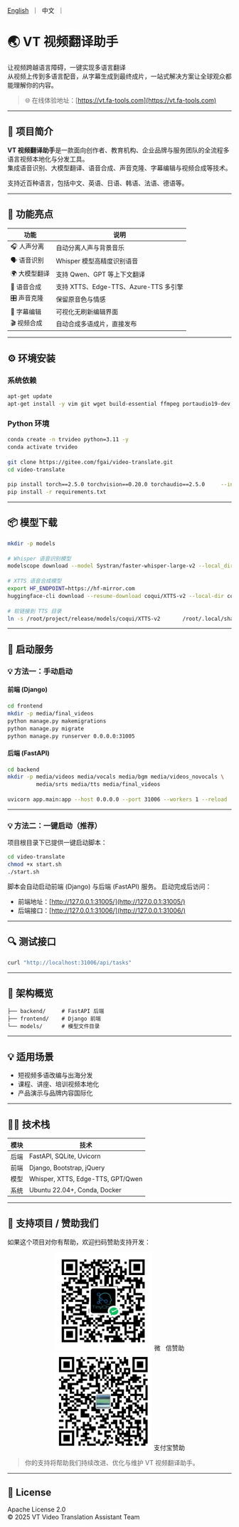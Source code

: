 <p align="left">
    <a href="README.md">English</a>&nbsp ｜ &nbsp中文&nbsp ｜ &nbsp
</p>

# 🌏 VT 视频翻译助手

让视频跨越语言障碍，一键实现多语言翻译  
从视频上传到多语言配音，从字幕生成到最终成片，一站式解决方案让全球观众都能理解你的内容。

> 🌐 在线体验地址：[https://vt.fa-tools.com](https://vt.fa-tools.com)


---

## 🚀 项目简介

**VT 视频翻译助手**是一款面向创作者、教育机构、企业品牌与服务团队的全流程多语言视频本地化与分发工具。  
集成语音识别、大模型翻译、语音合成、声音克隆、字幕编辑与视频合成等技术。  

支持近百种语言，包括中文、英语、日语、韩语、法语、德语等。

---

## 🧩 功能亮点

| 功能 | 说明 |
|------|------|
| 🎧 人声分离 | 自动分离人声与背景音乐 |
| 🗣️ 语音识别 | Whisper 模型高精度识别语音 |
| 🌍 大模型翻译 | 支持 Qwen、GPT 等上下文翻译 |
| 🧬 语音合成 | 支持 XTTS、Edge-TTS、Azure-TTS 多引擎 |
| 🎛️ 声音克隆 | 保留原音色与情感 |
| 📝 字幕编辑 | 可视化无刷新编辑界面 |
| 🎬 视频合成 | 自动合成多语成片，直接发布 |

---

## ⚙️ 环境安装

### 系统依赖
```bash
apt-get update
apt-get install -y vim git wget build-essential ffmpeg portaudio19-dev     libasound2-dev fonts-noto-cjk fonts-noto-cjk-extra     fonts-wqy-zenhei fonts-wqy-microhei
```

### Python 环境
```bash
conda create -n trvideo python=3.11 -y
conda activate trvideo

git clone https://gitee.com/fgai/video-translate.git
cd video-translate

pip install torch==2.5.0 torchvision==0.20.0 torchaudio==2.5.0     --index-url https://download.pytorch.org/whl/cu124
pip install -r requirements.txt
```

---

## 📦 模型下载

```bash
mkdir -p models

# Whisper 语音识别模型
modelscope download --model Systran/faster-whisper-large-v2 --local_dir ./Systran/faster-whisper-large-v2

# XTTS 语音合成模型
export HF_ENDPOINT=https://hf-mirror.com
huggingface-cli download --resume-download coqui/XTTS-v2 --local-dir coqui/XTTS-v2

# 软链接到 TTS 目录
ln -s /root/project/release/models/coqui/XTTS-v2       /root/.local/share/tts/tts_models--multilingual--multi-dataset--xtts_v2
```

---

## 🧭 启动服务

### 💡 方法一：手动启动

#### 前端 (Django)

```bash
cd frontend
mkdir -p media/final_videos
python manage.py makemigrations
python manage.py migrate
python manage.py runserver 0.0.0.0:31005
```

#### 后端 (FastAPI)

```bash
cd backend
mkdir -p media/videos media/vocals media/bgm media/videos_novocals \
         media/srts media/tts media/final_videos

uvicorn app.main:app --host 0.0.0.0 --port 31006 --workers 1 --reload
```

---
### 💡 方法二：一键启动（推荐）

项目根目录下已提供一键启动脚本：

```bash
cd video-translate
chmod +x start.sh
./start.sh
```

脚本会自动启动前端 (Django) 与后端 (FastAPI) 服务。
启动完成后访问：

* 前端地址：[http://127.0.0.1:31005/](http://127.0.0.1:31005/)
* 后端接口：[http://127.0.0.1:31006/](http://127.0.0.1:31006/)

---

## 🔍 测试接口

```bash
curl "http://localhost:31006/api/tasks"
```

---

## 🧠 架构概览

```
├── backend/     # FastAPI 后端
├── frontend/    # Django 前端
└── models/      # 模型文件目录
```

---

## 💡 适用场景

- 短视频多语改编与出海分发  
- 课程、讲座、培训视频本地化  
- 产品演示与品牌内容国际化  

---

## 🧑‍💻 技术栈

| 模块 | 技术 |
|------|------|
| 后端 | FastAPI, SQLite, Uvicorn |
| 前端 | Django, Bootstrap, jQuery |
| 模型 | Whisper, XTTS, Edge-TTS, GPT/Qwen |
| 系统 | Ubuntu 22.04+, Conda, Docker |

---
## 💖 支持项目 / 赞助我们

如果这个项目对你有帮助，欢迎扫码赞助支持开发：

<p align="center">
  <img src="./frontend/static/assets/wechat_qr.jpg" alt="微信赞助" width="220" /> 微&nbsp&nbsp&nbsp信赞助
  <br />
  <img src="./frontend/static/assets/alipay_qr.jpg" alt="支付宝赞助" width="220" /> 支付宝赞助
</p>

> 你的支持将帮助我们持续改进、优化与维护 VT 视频翻译助手。

---

## 📜 License

Apache License 2.0  
© 2025 VT Video Translation Assistant Team
